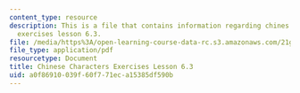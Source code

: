 ```yaml
---
content_type: resource
description: This is a file that contains information regarding chines characters
  exercises lesson 6.3.
file: /media/https%3A/open-learning-course-data-rc.s3.amazonaws.com/21g-107-chinese-i-streamlined-fall-2014/a0f86910039f60f771eca15385df590b_MIT21G_107F14_L6_st3_6.3.pdf
file_type: application/pdf
resourcetype: Document
title: Chinese Characters Exercises Lesson 6.3
uid: a0f86910-039f-60f7-71ec-a15385df590b
---
```

